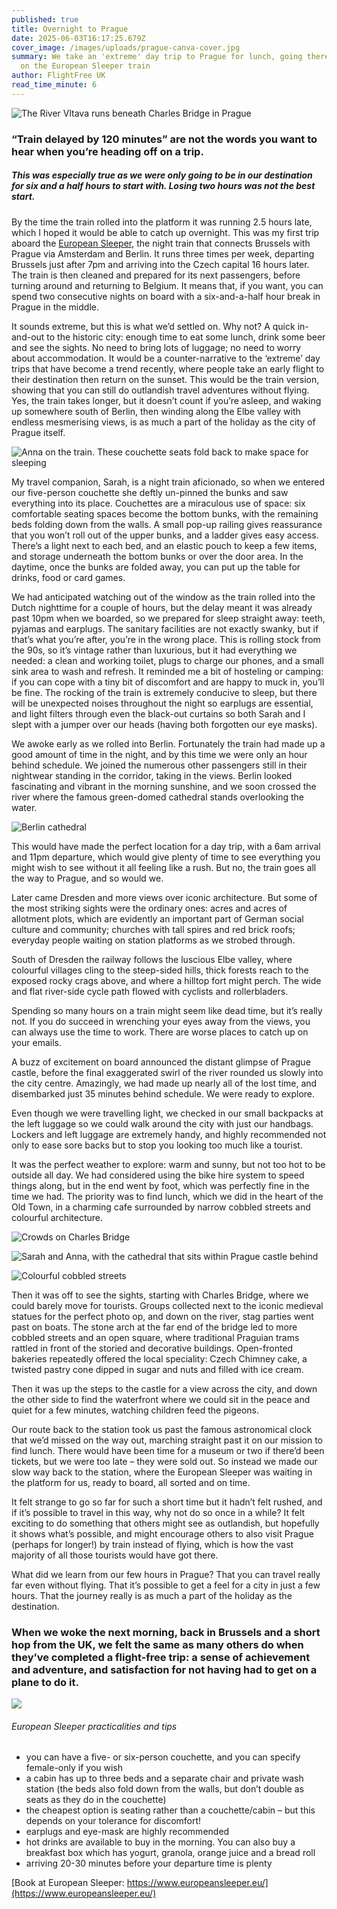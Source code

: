 ```yaml
---
published: true
title: Overnight to Prague
date: 2025-06-03T16:17:25.679Z
cover_image: /images/uploads/prague-canva-cover.jpg
summary: We take an 'extreme' day trip to Prague for lunch, going there and back
  on the European Sleeper train
author: FlightFree UK
read_time_minute: 6
---
```

![](/images/uploads/prague-canva-3-.jpg "The River Vltava runs beneath Charles Bridge in Prague")

### “Train delayed by 120 minutes” are not the words you want to hear when you’re heading off on a trip.

##### This was especially true as we were only going to be in our destination for six and a half hours to start with. Losing two hours was not the best start.

By the time the train rolled into the platform it was running 2.5 hours late, which I hoped it would be able to catch up overnight. This was my first trip aboard the [European Sleeper](https://www.europeansleeper.eu/), the night train that connects Brussels with Prague via Amsterdam and Berlin. It runs three times per week, departing Brussels just after 7pm and arriving into the Czech capital 16 hours later. The train is then cleaned and prepared for its next passengers, before turning around and returning to Belgium. It means that, if you want, you can spend two consecutive nights on board with a six-and-a-half hour break in Prague in the middle.

It sounds extreme, but this is what we’d settled on. Why not? A quick in-and-out to the historic city: enough time to eat some lunch, drink some beer and see the sights. No need to bring lots of luggage; no need to worry about accommodation. It would be a counter-narrative to the ‘extreme’ day trips that have become a trend recently, where people take an early flight to their destination then return on the sunset. This would be the train version, showing that you can still do outlandish travel adventures without flying. Yes, the train takes longer, but it doesn’t count if you’re asleep, and waking up somewhere south of Berlin, then winding along the Elbe valley with endless mesmerising views, is as much a part of the holiday as the city of Prague itself.

![](/images/uploads/european-sleeper_ahughes.jpg "Anna on the train. These couchette seats fold back to make space for sleeping")

My travel companion, Sarah, is a night train aficionado, so when we entered our five-person couchette she deftly un-pinned the bunks and saw everything into its place. Couchettes are a miraculous use of space: six comfortable seating spaces become the bottom bunks, with the remaining beds folding down from the walls. A small pop-up railing gives reassurance that you won’t roll out of the upper bunks, and a ladder gives easy access. There’s a light next to each bed, and an elastic pouch to keep a few items, and storage underneath the bottom bunks or over the door area. In the daytime, once the bunks are folded away, you can put up the table for drinks, food or card games. 

We had anticipated watching out of the window as the train rolled into the Dutch nighttime for a couple of hours, but the delay meant it was already past 10pm when we boarded, so we prepared for sleep straight away: teeth, pyjamas and earplugs. The sanitary facilities are not exactly swanky, but if that’s what you’re after, you’re in the wrong place. This is rolling stock from the 90s, so it’s vintage rather than luxurious, but it had everything we needed: a clean and working toilet, plugs to charge our phones, and a small sink area to wash and refresh. It reminded me a bit of hosteling or camping: if you can cope with a tiny bit of discomfort and are happy to muck in, you’ll be fine. The rocking of the train is extremely conducive to sleep, but there will be unexpected noises throughout the night so earplugs are essential, and light filters through even the black-out curtains so both Sarah and I slept with a jumper over our heads (having both forgotten our eye masks).

We awoke early as we rolled into Berlin. Fortunately the train had made up a good amount of time in the night, and by this time we were only an hour behind schedule. We joined the numerous other passengers still in their nightwear standing in the corridor, taking in the views. Berlin looked fascinating and vibrant in the morning sunshine, and we soon crossed the river where the famous green-domed cathedral stands overlooking the water. 

![](/images/uploads/berlin-cathedral_canva.jpg "Berlin cathedral")

This would have made the perfect location for a day trip, with a 6am arrival and 11pm departure, which would give plenty of time to see everything you might wish to see without it all feeling like a rush. But no, the train goes all the way to Prague, and so would we.

Later came Dresden and more views over iconic architecture. But some of the most striking sights were the ordinary ones: acres and acres of allotment plots, which are evidently an important part of German social culture and community; churches with tall spires and red brick roofs; everyday people waiting on station platforms as we strobed through. 

South of Dresden the railway follows the luscious Elbe valley, where colourful villages cling to the steep-sided hills, thick forests reach to the exposed rocky crags above, and where a hilltop fort might perch. The wide and flat river-side cycle path flowed with cyclists and rollerbladers. 

Spending so many hours on a train might seem like dead time, but it’s really not. If you do succeed in wrenching your eyes away from the views, you can always use the time to work. There are worse places to catch up on your emails.

A buzz of excitement on board announced the distant glimpse of Prague castle, before the final exaggerated swirl of the river rounded us slowly into the city centre. Amazingly, we had made up nearly all of the lost time, and disembarked just 35 minutes behind schedule. We were ready to explore. 

Even though we were travelling light, we checked in our small backpacks at the left luggage so we could walk around the city with just our handbags. Lockers and left luggage are extremely handy, and highly recommended not only to ease sore backs but to stop you looking too much like a tourist.

It was the perfect weather to explore: warm and sunny, but not too hot to be outside all day. We had considered using the bike hire system to speed things along, but in the end went by foot, which was perfectly fine in the time we had. The priority was to find lunch, which we did in the heart of the Old Town, in a charming cafe surrounded by narrow cobbled streets and colourful architecture. 

![](/images/uploads/img_1976.jpg "Crowds on Charles Bridge")

![](/images/uploads/img_1982.jpg "Sarah and Anna, with the cathedral that sits within Prague castle behind")

![](/images/uploads/prague-canva-2-.jpg "Colourful cobbled streets")

Then it was off to see the sights, starting with Charles Bridge, where we could barely move for tourists. Groups collected next to the iconic medieval statues for the perfect photo op, and down on the river, stag parties went past on boats. The stone arch at the far end of the bridge led to more cobbled streets and an open square, where traditional Praguian trams rattled in front of the storied and decorative buildings. Open-fronted bakeries repeatedly offered the local speciality: Czech Chimney cake, a twisted pastry cone dipped in sugar and nuts and filled with ice cream. 

Then it was up the steps to the castle for a view across the city, and down the other side to find the waterfront where we could sit in the peace and quiet for a few minutes, watching children feed the pigeons. 

Our route back to the station took us past the famous astronomical clock that we’d missed on the way out, marching straight past it on our mission to find lunch. There would have been time for a museum or two if there’d been tickets, but we were too late – they were sold out. So instead we made our slow way back to the station, where the European Sleeper was waiting in the platform for us, ready to board, all sorted and on time.

It felt strange to go so far for such a short time but it hadn’t felt rushed, and if it’s possible to travel in this way, why not do so once in a while? It felt exciting to do something that others might see as outlandish, but hopefully it shows what’s possible, and might encourage others to also visit Prague (perhaps for longer!) by train instead of flying, which is how the vast majority of all those tourists would have got there.

What did we learn from our few hours in Prague? That you can travel really far even without flying. That it’s possible to get a feel for a city in just a few hours. That the journey really is as much a part of the holiday as the destination. 

### When we woke the next morning, back in Brussels and a short hop from the UK, we felt the same as many others do when they’ve completed a flight-free trip: a sense of achievement and adventure, and satisfaction for not having had to get on a plane to do it.

![](/images/uploads/euro-express_ahughes.jpg)

###### European Sleeper practicalities and tips

* you can have a five- or six-person couchette, and you can specify female-only if you wish
* a cabin has up to three beds and a separate chair and private wash station (the beds also fold down from the walls, but don’t double as seats as they do in the couchette)
* the cheapest option is seating rather than a couchette/cabin – but this depends on your tolerance for discomfort!
* earplugs and eye-mask are highly recommended
* hot drinks are available to buy in the morning. You can also buy a breakfast box which has yogurt, granola, orange juice and a bread roll
* arriving 20-30 minutes before your departure time is plenty

[Book at European Sleeper: https://www.europeansleeper.eu/](https://www.europeansleeper.eu/)